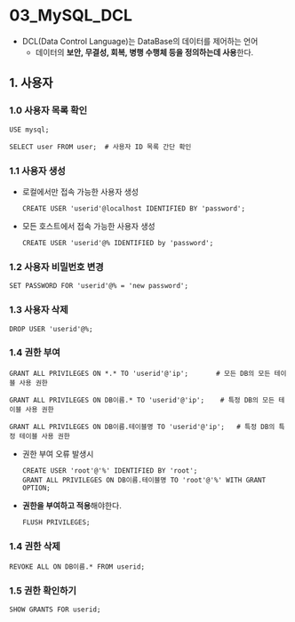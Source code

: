 # 03_MySQL_DCL

- DCL(Data Control Language)는 DataBase의 데이터를 제어하는 언어
  - 데이터의 **보안, 무결성, 회복, 병행 수행체 등을 정의하는데 사용**한다.

## 1. 사용자

### 1.0 사용자 목록 확인

```mysql
USE mysql;

SELECT user FROM user;	# 사용자 ID 목록 간단 확인
```

### 1.1 사용자 생성

- 로컬에서만 접속 가능한 사용자 생성

  ```mysql
  CREATE USER 'userid'@localhost IDENTIFIED BY 'password';
  ```

- 모든 호스트에서 접속 가능한 사용자 생성

  ```mysql
  CREATE USER 'userid'@% IDENTIFIED by 'password';
  ```

### 1.2 사용자 비밀번호 변경

```mysql
SET PASSWORD FOR 'userid'@% = 'new password';
```

### 1.3 사용자 삭제

```mysql
DROP USER 'userid'@%;
```

### 1.4 권한 부여

```mysql
GRANT ALL PRIVILEGES ON *.* TO 'userid'@'ip';	 	# 모든 DB의 모든 테이블 사용 권한

GRANT ALL PRIVILEGES ON DB이름.* TO 'userid'@'ip';	# 특정 DB의 모든 테이블 사용 권한

GRANT ALL PRIVILEGES ON DB이름.테이블명 TO 'userid'@'ip';	  # 특정 DB의 특정 테이블 사용 권한
```

- 권한 부여 오류 발생시

  ```mysql
  CREATE USER 'root'@'%' IDENTIFIED BY 'root';
  GRANT ALL PRIVILEGES ON DB이름.테이블명 TO 'root'@'%' WITH GRANT OPTION;
  ```
  
- **권한을 부여하고 적용**해야한다.

  ```mysql
  FLUSH PRIVILEGES;
  ```

### 1.4 권한 삭제

```mysql
REVOKE ALL ON DB이름.* FROM userid;
```

### 1.5 권한 확인하기

```mysql
SHOW GRANTS FOR userid;
```